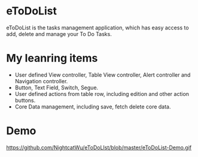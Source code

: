 # eToDoList
eToDoList is the tasks management application, which has easy access to add, delete and manage your To Do Tasks. 

# My leanring items
- User defined View controller, Table View controller, Alert controller and Navigation controller.
- Button, Text Field, Switch, Segue. 
- User defined actions from table row, including edition and other action buttons. 
- Core Data management, including save, fetch delete core data. 

# Demo
https://github.com/NightcatWu/eToDoLIst/blob/master/eToDoList-Demo.gif
